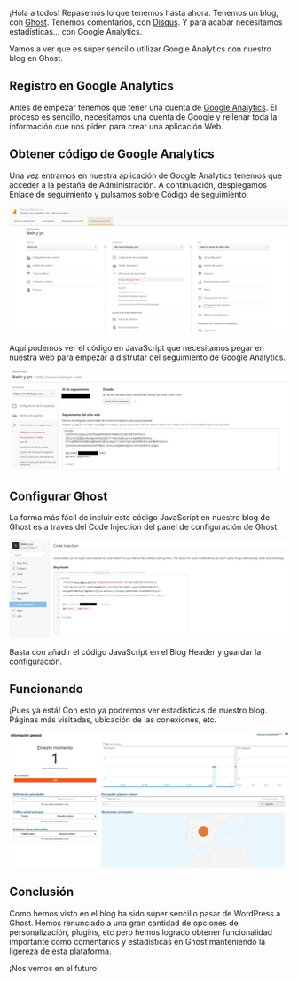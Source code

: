 ¡Hola a todos! Repasemos lo que tenemos hasta ahora. Tenemos un blog, con [Ghost](http://www.ikeinyyo.com/hola-mundo/). Tenemos comentarios, con [Disqus](http://www.ikeinyyo.com/disqus-cometarios-en-ghost/). Y para acabar necesitamos estadísticas… con Google Analytics.

Vamos a ver que es súper sencillo utilizar Google Analytics con nuestro blog en Ghost.

## Registro en Google Analytics

Antes de empezar tenemos que tener una cuenta de [Google Analytics]( https://analytics.google.com/). El proceso es sencillo, necesitamos una cuenta de Google y rellenar toda la información que nos piden para crear una aplicación Web.


## Obtener código de Google Analytics

Una vez entramos en nuestra aplicación de Google Analytics tenemos que acceder a la pestaña de Administración. A continuación, desplegamos Enlace de seguimiento y pulsamos sobre Código de seguimiento.

![Administrador de Google Analytics](images/admin.jpg)

Aquí podemos ver el código en JavaScript que necesitamos pegar en nuestra web para empezar a disfrutar del seguimiento de Google Analytics.

![Código Javascript](images/code.jpg)

## Configurar Ghost

La forma más fácil de incluir este código JavaScript en nuestro blog de Ghost es a través del Code Injection del panel de configuración de Ghost.

![Código en Ghost](images/ghost.jpg)

Basta con añadir el código JavaScript en el Blog Header y guardar la configuración.

## Funcionando

¡Pues ya está! Con esto ya podremos ver estadísticas de nuestro blog. Páginas más visitadas, ubicación de las conexiones, etc.

![Google Analytics](images/analytics.jpg)

## Conclusión

Como hemos visto en el blog ha sido súper sencillo pasar de WordPress a Ghost. Hemos renunciado a una gran cantidad de opciones de personalización, plugins, etc pero hemos logrado obtener funcionalidad importante como comentarios y estadísticas en Ghost manteniendo la ligereza de esta plataforma.

¡Nos vemos en el futuro!



